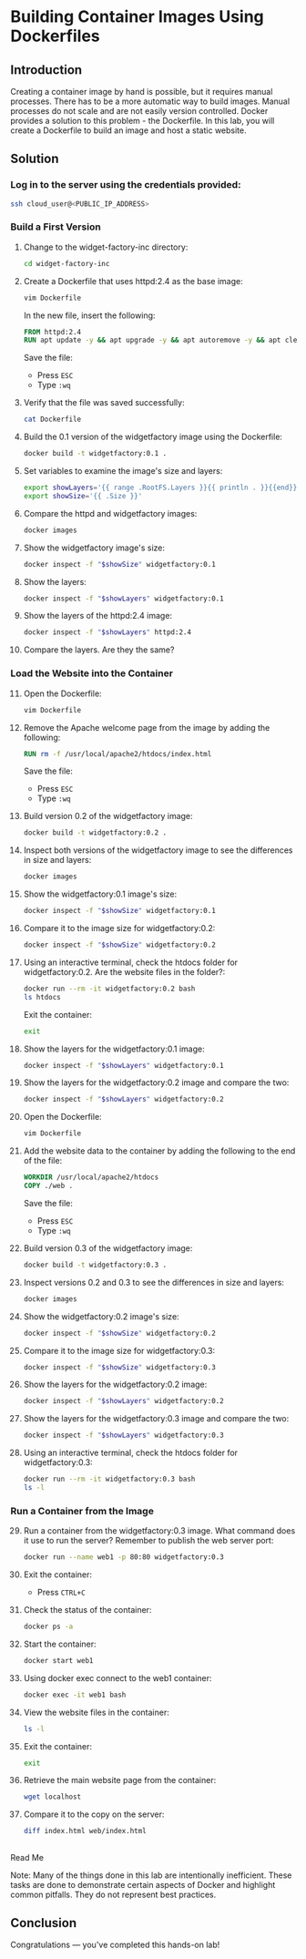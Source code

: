 # Building Container Images Using Dockerfiles

## Introduction

Creating a container image by hand is possible, but it requires manual processes. There has to be a more automatic way to build images. Manual processes do not scale and are not easily version controlled. Docker provides a solution to this problem - the Dockerfile. In this lab, you will create a Dockerfile to build an image and host a static website.

## Solution

### Log in to the server using the credentials provided:

```bash
ssh cloud_user@<PUBLIC_IP_ADDRESS>
```

### Build a First Version

1. Change to the widget-factory-inc directory:

   ```bash
   cd widget-factory-inc
   ```

2. Create a Dockerfile that uses httpd:2.4 as the base image:

   ```bash
   vim Dockerfile
   ```

   In the new file, insert the following:

   ```Dockerfile
   FROM httpd:2.4
   RUN apt update -y && apt upgrade -y && apt autoremove -y && apt clean && rm -rf /var/lib/apt/lists*
   ```

   Save the file:

   - Press `ESC`
   - Type `:wq`

3. Verify that the file was saved successfully:

   ```bash
   cat Dockerfile
   ```

4. Build the 0.1 version of the widgetfactory image using the Dockerfile:

   ```bash
   docker build -t widgetfactory:0.1 .
   ```

5. Set variables to examine the image's size and layers:

   ```bash
   export showLayers='{{ range .RootFS.Layers }}{{ println . }}{{end}}'
   export showSize='{{ .Size }}'
   ```

6. Compare the httpd and widgetfactory images:

   ```bash
   docker images
   ```

7. Show the widgetfactory image's size:

   ```bash
   docker inspect -f "$showSize" widgetfactory:0.1
   ```

8. Show the layers:

   ```bash
   docker inspect -f "$showLayers" widgetfactory:0.1
   ```

9. Show the layers of the httpd:2.4 image:

   ```bash
   docker inspect -f "$showLayers" httpd:2.4
   ```

10. Compare the layers. Are they the same?

### Load the Website into the Container

11. Open the Dockerfile:

    ```bash
    vim Dockerfile
    ```

12. Remove the Apache welcome page from the image by adding the following:

    ```Dockerfile
    RUN rm -f /usr/local/apache2/htdocs/index.html
    ```

    Save the file:

    - Press `ESC`
    - Type `:wq`

13. Build version 0.2 of the widgetfactory image:

    ```bash
    docker build -t widgetfactory:0.2 .
    ```

14. Inspect both versions of the widgetfactory image to see the differences in size and layers:

    ```bash
    docker images
    ```

15. Show the widgetfactory:0.1 image's size:

    ```bash
    docker inspect -f "$showSize" widgetfactory:0.1
    ```

16. Compare it to the image size for widgetfactory:0.2:

    ```bash
    docker inspect -f "$showSize" widgetfactory:0.2
    ```

17. Using an interactive terminal, check the htdocs folder for widgetfactory:0.2. Are the website files in the folder?:

    ```bash
    docker run --rm -it widgetfactory:0.2 bash
    ls htdocs
    ```

    Exit the container:

    ```bash
    exit
    ```

18. Show the layers for the widgetfactory:0.1 image:

    ```bash
    docker inspect -f "$showLayers" widgetfactory:0.1
    ```

19. Show the layers for the widgetfactory:0.2 image and compare the two:

    ```bash
    docker inspect -f "$showLayers" widgetfactory:0.2
    ```

20. Open the Dockerfile:

    ```bash
    vim Dockerfile
    ```

21. Add the website data to the container by adding the following to the end of the file:

    ```Dockerfile
    WORKDIR /usr/local/apache2/htdocs
    COPY ./web .
    ```

    Save the file:

    - Press `ESC`
    - Type `:wq`

22. Build version 0.3 of the widgetfactory image:

    ```bash
    docker build -t widgetfactory:0.3 .
    ```

23. Inspect versions 0.2 and 0.3 to see the differences in size and layers:

    ```bash
    docker images
    ```

24. Show the widgetfactory:0.2 image's size:

    ```bash
    docker inspect -f "$showSize" widgetfactory:0.2
    ```

25. Compare it to the image size for widgetfactory:0.3:

    ```bash
    docker inspect -f "$showSize" widgetfactory:0.3
    ```

26. Show the layers for the widgetfactory:0.2 image:

    ```bash
    docker inspect -f "$showLayers" widgetfactory:0.2
    ```

27. Show the layers for the widgetfactory:0.3 image and compare the two:

    ```bash
    docker inspect -f "$showLayers" widgetfactory:0.3
    ```

28. Using an interactive terminal, check the htdocs folder for widgetfactory:0.3:

    ```bash
    docker run --rm -it widgetfactory:0.3 bash
    ls -l
    ```

### Run a Container from the Image

29. Run a container from the widgetfactory:0.3 image. What command does it use to run the server? Remember to publish the web server port:

    ```bash
    docker run --name web1 -p 80:80 widgetfactory:0.3
    ```

30. Exit the container:

    - Press `CTRL+C`

31. Check the status of the container:

    ```bash
    docker ps -a
    ```

32. Start the container:

    ```bash
    docker start web1
    ```

33. Using docker exec connect to the web1 container:

    ```bash
    docker exec -it web1 bash
    ```

34. View the website files in the container:

    ```bash
    ls -l
    ```

35. Exit the container:

    ```bash
    exit
    ```

36. Retrieve the main website page from the container:

    ```bash
    wget localhost
    ```

37. Compare it to the copy on the server:

    ```bash
    diff index.html web/index.html
    ```

##

 Read Me

Note: Many of the things done in this lab are intentionally inefficient. These tasks are done to demonstrate certain aspects of Docker and highlight common pitfalls. They do not represent best practices.

## Conclusion

Congratulations — you've completed this hands-on lab!